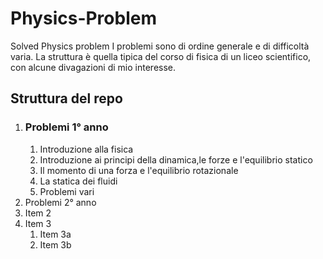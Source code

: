 # Physics-Problem
Solved Physics problem 
I problemi sono di ordine generale e di difficoltà varia. La struttura è quella tipica del corso di fisica di un liceo scientifico, con alcune divagazioni di mio interesse.

## Struttura del repo
1. ### Problemi 1° anno
   1. Introduzione alla fisica
   1. Introduzione ai principi della dinamica,le forze e l'equilibrio statico
   1. Il momento di una forza e l'equilibrio rotazionale
   1. La statica dei fluidi
   1. Problemi vari
1. Problemi 2° anno
1. Item 2
1. Item 3
   1. Item 3a
   1. Item 3b
